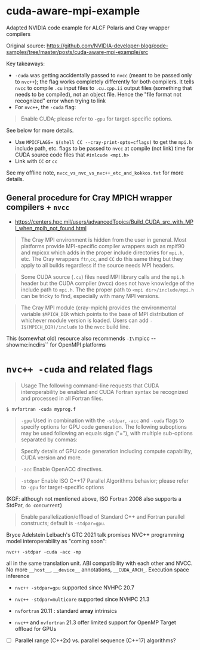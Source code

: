 # cuda-aware-mpi-example
Adapted NVIDIA code example for ALCF Polaris and Cray wrapper compilers

Original source: https://github.com/NVIDIA-developer-blog/code-samples/tree/master/posts/cuda-aware-mpi-example/src

Key takeaways:
- `-cuda` was getting accidentally passed to `nvcc` (meant to be passed only to `nvc++`); the flag works completely differently for both compilers. It tells `nvcc` to compile `.cu` input files to `.cu.cpp.ii` output files (something that needs to be compiled), not an object file. Hence the "file format not recognized" error when trying to link
- For `nvc++`, the `-cuda` flag:
> Enable CUDA; please refer to `-gpu` for target-specific options. 

See below for more details.

- Use `MPICFLAGS= $(shell CC --cray-print-opts=cflags)` to get the `mpi.h` include path, etc. flags to be passed to `nvcc` at compile (not link) time for CUDA source code files that `#inlcude <mpi.h>`
- Link with `CC` or `cc` 

See my offline note, `nvcc_vs_nvc_vs_nvc++_etc_and_kokkos.txt` for more details.

## General procedure for Cray MPICH wrapper compilers + `nvcc`

- https://centers.hpc.mil/users/advancedTopics/Build_CUDA_src_with_MPI_when_mpih_not_found.html
> The Cray MPI environment is hidden from the user in general. Most platforms provide MPI-specific compiler wrappers such as mpif90 and mpicxx which adds in the proper include directories for `mpi.h`, etc. The Cray wrappers `ftn`,`cc`, and `CC` do this same thing but they apply to all builds regardless if the source needs MPI headers.

> Some CUDA source (`.cu`) files need MPI library calls and the `mpi.h` header but the CUDA compiler (nvcc) does not have knowledge of the include path to `mpi.h`. The the proper path to `<mpi dir>/include/mpi.h` can be tricky to find, especially with many MPI versions.

> The Cray MPI module (cray-mpich) provides the environmental variable `$MPICH_DIR` which points to the base of MPI distribution of whichever module version is loaded. Users can add `-I$(MPICH_DIR)/include` to the `nvcc` build line.

This (somewhat old) resource also recommends `-I\`mpicc --showme:incdirs\`` for OpenMPI platforms

# `nvc++ -cuda` and related flags

> Usage
> The following command-line requests that CUDA interoperability be enabled and CUDA Fortran syntax be recognized and processed in all Fortran files.
```
$ nvfortran -cuda myprog.f
```

> `-gpu`
> Used in combination with the `-stdpar`, `-acc` and `-cuda` flags to specify options for GPU code generation. The following suboptions may be used following an equals sign ("="), with multiple sub-options separated by commas:

> Specify details of GPU code generation including compute capability, CUDA version and more.

> `-acc`
> Enable OpenACC directives.

> `-stdpar`
> Enable ISO C++17 Parallel Algorithms behavior; please refer to `-gpu` for target-specific options

(KGF: although not mentioned above, ISO Fortran 2008 also supports a StdPar, `do concurrent`)

> Enable parallelization/offload of Standard C++ and Fortran parallel constructs; default is `-stdpar=gpu`.

Bryce Adelstein Lelbach's GTC 2021 talk promises NVC++ programming model interoperability as "coming soon":
```
nvc++ -stdpar -cuda -acc -mp
```
all in the same translation unit. ABI compatibility with each other and NVCC. 
No more `__host__`, `__device__` annotations, `__CUDA_ARCH_`. Execution space inference


- `nvc++ -stdpar=gpu` supported since NVHPC 20.7
- `nvc++ -stdpar=multicore` supported since NVHPC 21.3

- `nvfortran` 20.11 : standard **array** intrinsics
- `nvc++` and `nvfortran` 21.3 offer limited support for OpenMP Target offload for GPUs
- [ ] Parallel range (C++2x) vs. parallel sequence (C++17) algorithms?
